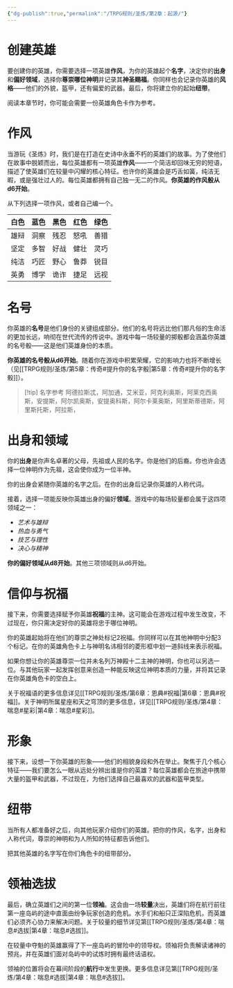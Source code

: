 ```yaml
---
{"dg-publish":true,"permalink":"/TRPG规则/圣炼/第2章：起源/"}
---
```


# 创建英雄
要创建你的英雄，你需要选择一项英雄**作风**，为你的英雄起个**名字**，决定你的**出身**和**偏好领域**，选择你**尊崇哪位神明**并记录其**神圣赐福**。你同样也会记录你英雄的**风格**——他们的外貌，盔甲，还有偏爱的武器。最后，你将建立你的起始**纽带**。

阅读本章节时，你可能会需要一份英雄角色卡作为参考。

# 作风
当游玩《圣炼》时，我们是在打造在史诗中永垂不朽的英雄们的故事。为了使他们在故事中脱颖而出，每位英雄都有一项英雄**作风**——一个简洁却回味无穷的短语，描述了使英雄们在较量中闪耀的核心特征。也许你的英雄会是巧舌如簧，纯洁无暇，或是强壮过人的。每位英雄都拥有自己独一无二的作风。**你英雄的作风骰从d6开始**。

从下列选择一项作风，或者自己编一个。

| 白色  | 蓝色  | 黑色  | 红色  | 绿色  |
| --- | --- | --- | --- | --- |
| 雄辩  | 洞察  | 残忍  | 怒吼  | 善猎  |
| 坚定  | 多智  | 好战  | 健壮  | 灵巧  |
| 纯洁  | 巧匠  | 野心  | 鲁莽  | 锐目  |
| 英勇  | 博学  | 诡诈  | 捷足  | 远视  |


# 名号
你英雄的**名号**是他们身份的关键组成部分。他们的名号将远比他们那凡俗的生命活的更加长远，响彻在世代流传的传说中。游戏中每一场较量的掷骰都会涵盖你英雄的名号骰——这是他们英雄身份的本质。  
  
**你英雄的名号骰从d6开始**。随着你在游戏中积累荣耀，它的影响力也将不断增长（见[[TRPG规则/圣炼/第5章：传奇#提升你的名字骰\|第5章：传奇#提升你的名字骰]]）。  
  

> [!tip] 名字参考
> 阿德拉斯忒，阿加通，艾米亚，阿克利奥斯，阿莱克西奥斯，安提斯，阿尔凯奥斯，安提奥科斯，阿尔卡莱奥斯，阿里斯蒂德斯，阿里斯托斯，阿拉斯，


# 出身和领域  
你的**出身**是你声名卓著的父母，先祖或人民的名字。你是他们的后裔。你也许会选择一位神明作为先祖，这会使你成为一位半神。  
  
你的出身会紧随你英雄的名字之后。在你的出身后记录你英雄的人称代词。  
  
接着，选择一项能反映你英雄出身的偏好**领域**。游戏中的每场较量都会属于这四项领域之一：
- *艺术与雄辩*
- *热血与勇气*
- *技艺与理性*
- *决心与精神*

**你的偏好领域从d8开始**。其他三项领域则从d6开始。

# 信仰与祝福
接下来，你需要选择赋予你英雄**祝福**的主神。这可能会在游戏过程中发生改变，不过现在，你只需决定好你的英雄将忠于哪位神明。

你的英雄起始将在他们的尊崇之神处标记2祝福。你同样可以在其他神明中分配3个标记。在你的英雄角色卡上与神明名讳相邻的菱形框中划一道斜线来表示祝福。  
  
如果你想让你的英雄尊崇一位并未名列万神殿十二主神的神明，你也可以另选一位。与其他玩家一起发挥创意来创造一种能反映这位神明本质的力量，并将其记录在你英雄角色卡的空白上。  
  
关于祝福语的更多信息详见[[TRPG规则/圣炼/第6章：恩典#祝福\|第6章：恩典#祝福]]。关于神明所属星座和天之穹顶的更多信息，详见[[TRPG规则/圣炼/第4章：喘息#星彩\|第4章：喘息#星彩]]。

# 形象
接下来，设想一下你英雄的形象——他们的相貌身段和外在举止。聚焦于几个核心特征——我们要怎么一眼从远处分辨出谁是你的英雄？每位英雄都会在旅途中携带大量的盔甲和武器，不过现在，为他们选择自己最喜欢的武器和盔甲类型。

# 纽带
当所有人都准备好之后，向其他玩家介绍你们的英雄。把你的作风，名字，出身和人称代词，尊崇的神明和为人所知的特征都告诉他们。  
  
把其他英雄的名字写在你们角色卡的纽带部分。

# 领袖选拔
最后，确立英雄们之间的第一位**领袖**。这会由一场**较量**决出，英雄们将在航行前往第一座岛屿的途中直面由纷争玩家创造的危机。水手们和船只正深陷危机，而英雄们必须齐心协力来解决问题。关于较量的细节详见第[[TRPG规则/圣炼/第4章：喘息#选拔\|第4章：喘息#选拔]]。  

在较量中夺魁的英雄赢得了下一座岛屿的冒险中的领导权。领袖将负责解读诸神的预兆，并在英雄们面对岛屿中的试炼时拥有最终话语权。  

领袖的位置将会在幕间阶段的**航行**中发生更换。更多信息详见第[[TRPG规则/圣炼/第4章：喘息#选拔\|第4章：喘息#选拔]]。